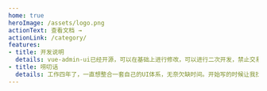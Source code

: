 ```yaml
---
home: true
heroImage: /assets/logo.png
actionText: 查看文档 →
actionLink: /category/
features:
- title: 开发说明
  details: vue-admin-ui已经开源，可以在基础上进行修改，可以进行二次开发，禁止交易，售卖，二次销售。商业项目碰到问题，欢迎咨询和PR。如果铁子们觉得可以，欢迎Star点赞。
- title: 唠叨话
  details: 工作四年了，一直想整合一套自己的UI体系，无奈欠缺时间。开始写的时候让我找回了编程的乐趣。Vue3.0出来后，也会做一个重构。当UI体系完善的时候，可能会用在公司架构建设上。
---
```


<!-- <demo-one></demo-one> -->